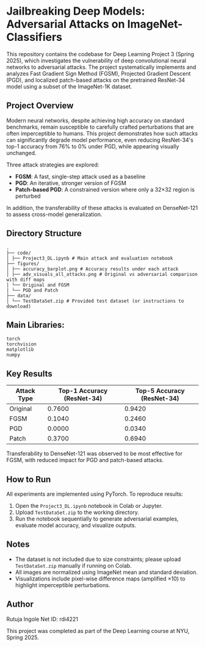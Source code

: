 # Jailbreaking Deep Models: Adversarial Attacks on ImageNet-Classifiers

This repository contains the codebase for Deep Learning Project 3 (Spring 2025), which investigates the vulnerability of deep convolutional neural networks to adversarial attacks. The project systematically implements and analyzes Fast Gradient Sign Method (FGSM), Projected Gradient Descent (PGD), and localized patch-based attacks on the pretrained ResNet-34 model using a subset of the ImageNet-1K dataset.

## Project Overview

Modern neural networks, despite achieving high accuracy on standard benchmarks, remain susceptible to carefully crafted perturbations that are often imperceptible to humans. This project demonstrates how such attacks can significantly degrade model performance, even reducing ResNet-34's top-1 accuracy from 76% to 0% under PGD, while appearing visually unchanged.

Three attack strategies are explored:
- **FGSM**: A fast, single-step attack used as a baseline
- **PGD**: An iterative, stronger version of FGSM
- **Patch-based PGD**: A constrained version where only a 32×32 region is perturbed

In addition, the transferability of these attacks is evaluated on DenseNet-121 to assess cross-model generalization.

## Directory Structure
```
.
├── code/
│ ├── Project3_DL.ipynb # Main attack and evaluation notebook
├── figures/
│ ├── accuracy_barplot.png # Accuracy results under each attack
│ ├── adv_visuals_all_attacks.png # Original vs adversarial comparison with diff maps
│ └── Original and FGSM
| └── PGD and Patch
├── data/
│ └── TestDataSet.zip # Provided test dataset (or instructions to download)

```

## Main Libraries:
```
torch
torchvision
matplotlib
numpy

```

## Key Results

| Attack Type | Top-1 Accuracy (ResNet-34) | Top-5 Accuracy (ResNet-34) |
|-------------|-----------------------------|-----------------------------|
| Original    | 0.7600                      | 0.9420                      |
| FGSM        | 0.1040                      | 0.2460                      |
| PGD         | 0.0000                      | 0.0340                      |
| Patch       | 0.3700                      | 0.6940                      |

Transferability to DenseNet-121 was observed to be most effective for FGSM, with reduced impact for PGD and patch-based attacks.

## How to Run

All experiments are implemented using PyTorch. To reproduce results:
1. Open the `Project3_DL.ipynb` notebook in Colab or Jupyter.
2. Upload `TestDataSet.zip` to the working directory.
3. Run the notebook sequentially to generate adversarial examples, evaluate model accuracy, and visualize outputs.

## Notes

- The dataset is not included due to size constraints; please upload `TestDataSet.zip` manually if running on Colab.
- All images are normalized using ImageNet mean and standard deviation.
- Visualizations include pixel-wise difference maps (amplified ×10) to highlight imperceptible perturbations.

## Author
Rutuja Ingole
Net ID: rdi4221

This project was completed as part of the Deep Learning course at NYU, Spring 2025.
